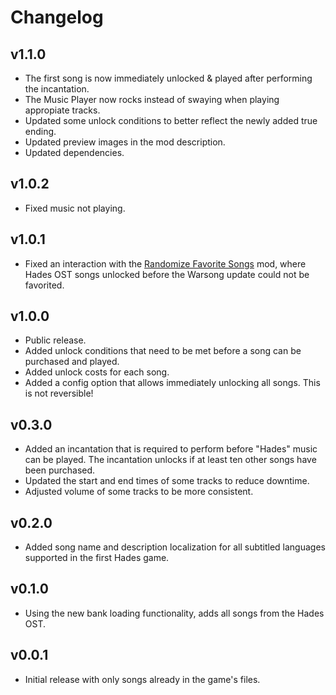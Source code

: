 # Changelog

## v1.1.0

<!--Releasenotes start-->
- The first song is now immediately unlocked & played after performing the incantation.
- The Music Player now rocks instead of swaying when playing appropiate tracks.
- Updated some unlock conditions to better reflect the newly added true ending.
- Updated preview images in the mod description.
- Updated dependencies.
<!--Releasenotes end-->

## v1.0.2

<!--Releasenotes start-->
- Fixed music not playing.
<!--Releasenotes end-->

## v1.0.1

- Fixed an interaction with the [Randomize Favorite Songs](https://thunderstore.io/c/hades-ii/p/NikkelM/Randomize_Favorite_Songs/) mod, where Hades OST songs unlocked before the Warsong update could not be favorited.

## v1.0.0

- Public release.
- Added unlock conditions that need to be met before a song can be purchased and played.
- Added unlock costs for each song.
- Added a config option that allows immediately unlocking all songs. This is not reversible!

## v0.3.0

- Added an incantation that is required to perform before "Hades" music can be played. The incantation unlocks if at least ten other songs have been purchased.
- Updated the start and end times of some tracks to reduce downtime.
- Adjusted volume of some tracks to be more consistent.

## v0.2.0

- Added song name and description localization for all subtitled languages supported in the first Hades game.

## v0.1.0

- Using the new bank loading functionality, adds all songs from the Hades OST.

## v0.0.1

- Initial release with only songs already in the game's files.